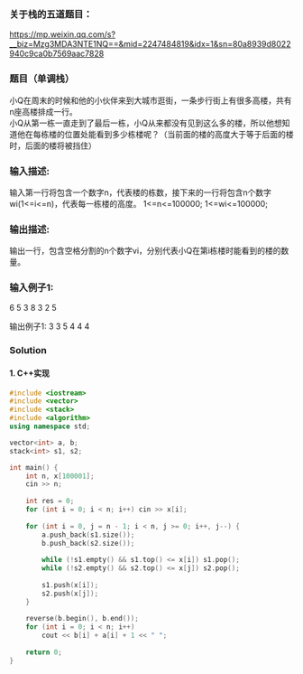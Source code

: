### 关于栈的五道题目：    

https://mp.weixin.qq.com/s?__biz=Mzg3MDA3NTE1NQ==&mid=2247484819&idx=1&sn=80a8939d8022940c9ca0b7569aac7828       



### 题目（单调栈）   

小Q在周末的时候和他的小伙伴来到大城市逛街，一条步行街上有很多高楼，共有n座高楼排成一行。   
小Q从第一栋一直走到了最后一栋，小Q从来都没有见到这么多的楼，所以他想知道他在每栋楼的位置处能看到多少栋楼呢？（当前面的楼的高度大于等于后面的楼时，后面的楼将被挡住）        



### 输入描述:
输入第一行将包含一个数字n，代表楼的栋数，接下来的一行将包含n个数字wi(1<=i<=n)，代表每一栋楼的高度。
1<=n<=100000;
1<=wi<=100000;

### 输出描述:
输出一行，包含空格分割的n个数字vi，分别代表小Q在第i栋楼时能看到的楼的数量。

### 输入例子1:
6
5 3 8 3 2 5

输出例子1:
3 3 5 4 4 4    



### Solution     

#### 1. C++实现           

```C++
#include <iostream>
#include <vector>
#include <stack>
#include <algorithm>
using namespace std;

vector<int> a, b;
stack<int> s1, s2;

int main() {
    int n, x[100001];
    cin >> n;
    
    int res = 0;
    for (int i = 0; i < n; i++) cin >> x[i];
    
    for (int i = 0, j = n - 1; i < n, j >= 0; i++, j--) {
        a.push_back(s1.size());
        b.push_back(s2.size());
        
        while (!s1.empty() && s1.top() <= x[i]) s1.pop();
        while (!s2.empty() && s2.top() <= x[j]) s2.pop();
        
        s1.push(x[i]);
        s2.push(x[j]);
    }
    
    reverse(b.begin(), b.end());
    for (int i = 0; i < n; i++)
        cout << b[i] + a[i] + 1 << " ";
    
    return 0;
}
```





